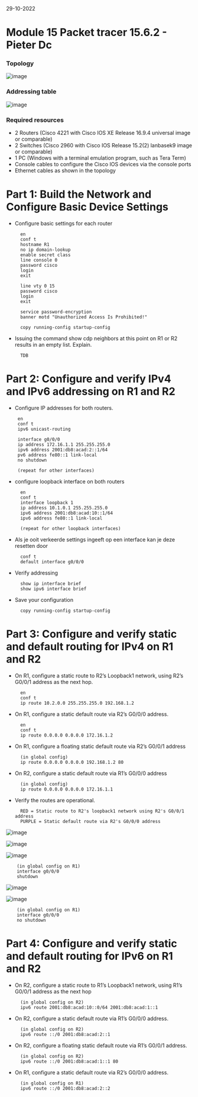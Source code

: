 29-10-2022

# Module 15 Packet tracer 15.6.2 - Pieter Dc

### Topology

![image](https://user-images.githubusercontent.com/100133263/198842121-fb30908a-c8c2-41ca-8551-cdaea3d6cd17.png)


### Addressing table

![image](https://user-images.githubusercontent.com/100133263/198842172-d9b046b8-c35e-424b-afda-e1a9274be356.png)

### Required resources

- 2 Routers (Cisco 4221 with Cisco IOS XE Release 16.9.4 universal image or comparable)
- 2 Switches (Cisco 2960 with Cisco IOS Release 15.2(2) lanbasek9 image or comparable)
- 1 PC (Windows with a terminal emulation program, such as Tera Term)
- Console cables to configure the Cisco IOS devices via the console ports
- Ethernet cables as shown in the topology


# Part 1: Build the Network and Configure Basic Device Settings

- Configure basic settings for each router

        en
        conf t
        hostname R1
        no ip domain-lookup
        enable secret class
        line console 0
        password cisco
        login
        exit

        line vty 0 15
        password cisco
        login
        exit

        service password-encryption
        banner motd "Unauthorized Access Is Prohibited!"

        copy running-config startup-config

- Issuing the command show cdp neighbors at this point on R1 or R2 results in an empty list. Explain.

        TDB

# Part 2: Configure and verify IPv4 and IPv6 addressing on R1 and R2

-  Configure IP addresses for both routers.

        en
        conf t
        ipv6 unicast-routing

        interface g0/0/0
        ip address 172.16.1.1 255.255.255.0
        ipv6 address 2001:db8:acad:2::1/64
        pv6 address fe80::1 link-local 
        no shutdown

        (repeat for other interfaces)

- configure loopback interface on both routers

        en
        conf t
        interface loopback 1
        ip address 10.1.0.1 255.255.255.0
        ipv6 address 2001:db8:acad:10::1/64
        ipv6 address fe80::1 link-local 

        (repeat for other loopback interfaces)

- Als je ooit verkeerde settings ingeeft op een interface kan je deze resetten
  door 

        conf t
        default interface g0/0/0

- Verify addressing

        show ip interface brief
        show ipv6 interface brief

- Save your configuration

        copy running-config startup-config


# Part 3: Configure and verify static and default routing for IPv4 on R1 and R2

- On R1, configure a static route to R2’s Loopback1 network, using R2’s G0/0/1 address as the next hop.

        en
        conf t
        ip route 10.2.0.0 255.255.255.0 192.168.1.2

- On R1, configure a static default route via R2’s G0/0/0 address.

        en
        conf t
        ip route 0.0.0.0 0.0.0.0 172.16.1.2 

- On R1, configure a floating static default route via R2’s G0/0/1 address

        (in global config)
        ip route 0.0.0.0 0.0.0.0 192.168.1.2 80

- On R2, configure a static default route via R1’s G0/0/0 address

        (in global config)
        ip route 0.0.0.0 0.0.0.0 172.16.1.1

- Verify the routes are operational.

        RED = Static route to R2's loopback1 network using R2's G0/0/1 address
        PURPLE = Static default route via R2's G0/0/0 address
        
![image](https://user-images.githubusercontent.com/100133263/198871203-6064ea51-168f-442b-9122-2fa272e17650.png)

![image](https://user-images.githubusercontent.com/100133263/198871266-81fea245-0d35-4caa-8191-a40b1fda8f38.png)

![image](https://user-images.githubusercontent.com/100133263/198871282-9340a9a8-2489-434c-83c7-190e944f8146.png)

        (in global config on R1)
        interface g0/0/0
        shutdown
![image](https://user-images.githubusercontent.com/100133263/198871513-c07531e4-d687-4c17-92ab-b209507e7abb.png)


![image](https://user-images.githubusercontent.com/100133263/198871494-467a47b2-2aeb-4891-af59-003539495704.png)

        (in global config on R1)
        interface g0/0/0
        no shutdown
   
# Part 4: Configure and verify static and default routing for IPv6 on R1 and R2

- On R2, configure a static route to R1’s Loopback1 network, using R1’s G0/0/1 address as the next hop

        (in global config on R2) 
        ipv6 route 2001:db8:acad:10::0/64 2001:db8:acad:1::1 

- On R2, configure a static default route via R1’s G0/0/0 address.

        (in global config on R2)
        ipv6 route ::/0 2001:db8:acad:2::1

- On R2, configure a floating static default route via R1’s G0/0/1 address.

        (in global config on R2)
        ipv6 route ::/0 2001:db8:acad:1::1 80

- On R1, configure a static default route via R2’s G0/0/0 address.

        (in global config on R1)
        ipv6 route ::/0 2001:db8:acad:2::2


